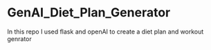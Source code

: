 # GenAI_Diet_Plan_Generator
In this repo I used flask and openAI to create a diet plan and workout genrator
